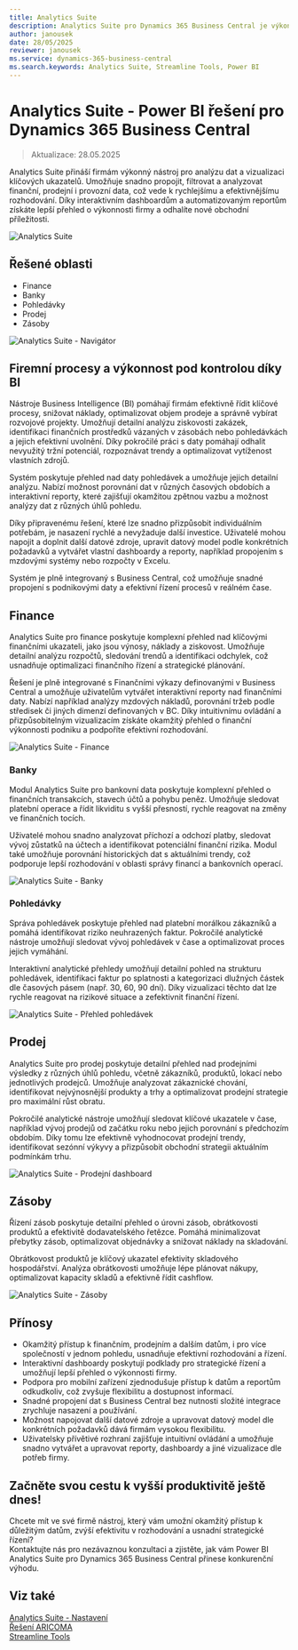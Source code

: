 ```yaml
---
title: Analytics Suite
description: Analytics Suite pro Dynamics 365 Business Central je výkonný nástroj pro analýzu a vizualizaci dat.
author: janousek
date: 28/05/2025
reviewer: janousek
ms.service: dynamics-365-business-central
ms.search.keywords: Analytics Suite, Streamline Tools, Power BI
---
```


# Analytics Suite - Power BI řešení pro Dynamics 365 Business Central

> Aktualizace: 28.05.2025

Analytics Suite přináší firmám výkonný nástroj pro analýzu dat a vizualizaci klíčových ukazatelů. Umožňuje snadno propojit, filtrovat a analyzovat finanční, prodejní i provozní data, což vede k rychlejšímu a efektivnějšímu rozhodování. Díky interaktivním dashboardům a automatizovaným reportům získáte lepší přehled o výkonnosti firmy a odhalíte nové obchodní příležitosti.

![Analytics Suite](media/analytics-suite-bc.png "Analytics Suite - Power BI řešení pro Dynamics 365 Business Central")

## Řešené oblasti

- Finance
- Banky
- Pohledávky
- Prodej
- Zásoby

![Analytics Suite - Navigátor](media/analytics-suite-navigator.png)

## Firemní procesy a výkonnost pod kontrolou díky BI

Nástroje Business Intelligence (BI) pomáhají firmám efektivně řídit klíčové procesy, snižovat náklady, optimalizovat objem prodeje a správně vybírat rozvojové projekty. Umožňují detailní analýzu ziskovosti zakázek, identifikaci finančních prostředků vázaných v zásobách nebo pohledávkách a jejich efektivní uvolnění. Díky pokročilé práci s daty pomáhají odhalit nevyužitý tržní potenciál, rozpoznávat trendy a optimalizovat vytíženost vlastních zdrojů.

Systém poskytuje přehled nad daty pohledávek a umožňuje jejich detailní analýzu. Nabízí možnost porovnání dat v různých časových obdobích a interaktivní reporty, které zajišťují okamžitou zpětnou vazbu a možnost analýzy dat z různých úhlů pohledu.

Díky připravenému řešení, které lze snadno přizpůsobit individuálním potřebám, je nasazení rychlé a nevyžaduje další investice. Uživatelé mohou napojit a doplnit další datové zdroje, upravit datový model podle konkrétních požadavků a vytvářet vlastní dashboardy a reporty, například propojením s mzdovými systémy nebo rozpočty v Excelu.

Systém je plně integrovaný s Business Central, což umožňuje snadné propojení s podnikovými daty a efektivní řízení procesů v reálném čase.

## Finance

Analytics Suite pro finance poskytuje komplexní přehled nad klíčovými finančními ukazateli, jako jsou výnosy, náklady a ziskovost. Umožňuje detailní analýzu rozpočtů, sledování trendů a identifikaci odchylek, což usnadňuje optimalizaci finančního řízení a strategické plánování.

Řešení je plně integrované s Finančními výkazy definovanými v Business Central a umožňuje uživatelům vytvářet interaktivní reporty nad finančními daty. Nabízí například analýzy mzdových nákladů, porovnání tržeb podle středisek či jiných dimenzí definovaných v BC. Díky intuitivnímu ovládání a přizpůsobitelným vizualizacím získáte okamžitý přehled o finanční výkonnosti podniku a podpoříte efektivní rozhodování.

![Analytics Suite - Finance](media/analytics-suite-fin-rep-1.png "Analytics Suite - Finance")  

### Banky

Modul Analytics Suite pro bankovní data poskytuje komplexní přehled o finančních transakcích, stavech účtů a pohybu peněz. Umožňuje sledovat platební operace a řídit likviditu s vyšší přesností, rychle reagovat na změny ve finančních tocích.

Uživatelé mohou snadno analyzovat příchozí a odchozí platby, sledovat vývoj zůstatků na účtech a identifikovat potenciální finanční rizika. Modul také umožňuje porovnání historických dat s aktuálními trendy, což podporuje lepší rozhodování v oblasti správy financí a bankovních operací.

![Analytics Suite - Banky](media/analytics-suite-bank-acc.png "Analytics Suite - Banky")  

### Pohledávky

Správa pohledávek poskytuje přehled nad platební morálkou zákazníků a pomáhá identifikovat riziko neuhrazených faktur. Pokročilé analytické nástroje umožňují sledovat vývoj pohledávek v čase a optimalizovat proces jejich vymáhání.

Interaktivní analytické přehledy umožňují detailní pohled na strukturu pohledávek, identifikaci faktur po splatnosti a kategorizaci dlužných částek dle časových pásem (např. 30, 60, 90 dní). Díky vizualizaci těchto dat lze rychle reagovat na rizikové situace a zefektivnit finanční řízení.

![Analytics Suite - Přehled pohledávek](media/analytics-suite-receivables-bal.png "Analytics Suite - Přehled pohledávek")

## Prodej

Analytics Suite pro prodej poskytuje detailní přehled nad prodejními výsledky z různých úhlů pohledu, včetně zákazníků, produktů, lokací nebo jednotlivých prodejců. Umožňuje analyzovat zákaznické chování, identifikovat nejvýnosnější produkty a trhy a optimalizovat prodejní strategie pro maximální růst obratu.

Pokročilé analytické nástroje umožňují sledovat klíčové ukazatele v čase, například vývoj prodejů od začátku roku nebo jejich porovnání s předchozím obdobím. Díky tomu lze efektivně vyhodnocovat prodejní trendy, identifikovat sezónní výkyvy a přizpůsobit obchodní strategii aktuálním podmínkám trhu.

![Analytics Suite - Prodejní dashboard](media/analytics-suite-sales-dashboard.png "Analytics Suite - Prodejní dashboard")

## Zásoby

Řízení zásob poskytuje detailní přehled o úrovni zásob, obrátkovosti produktů a efektivitě dodavatelského řetězce. Pomáhá minimalizovat přebytky zásob, optimalizovat objednávky a snižovat náklady na skladování.

Obrátkovost produktů je klíčový ukazatel efektivity skladového hospodářství. Analýza obrátkovosti umožňuje lépe plánovat nákupy, optimalizovat kapacity skladů a efektivně řídit cashflow.

![Analytics Suite - Zásoby](media/analytics-suite-inventory.png "Analytics Suite - Zásoby")

## Přínosy

- Okamžitý přístup k finančním, prodejním a dalším datům, i pro více společností v jednom pohledu, usnadňuje efektivní rozhodování a řízení.
- Interaktivní dashboardy poskytují podklady pro strategické řízení a umožňují lepší přehled o výkonnosti firmy.
- Podpora pro mobilní zařízení zjednodušuje přístup k datům a reportům odkudkoliv, což zvyšuje flexibilitu a dostupnost informací.
- Snadné propojení dat s Business Central bez nutnosti složité integrace zrychluje nasazení a používání.
- Možnost napojovat další datové zdroje a upravovat datový model dle konkrétních požadavků dává firmám vysokou flexibilitu.
- Uživatelsky přívětivé rozhraní zajišťuje intuitivní ovládání a umožňuje snadno vytvářet a upravovat reporty, dashboardy a jiné vizualizace dle potřeb firmy.

## Začněte svou cestu k vyšší produktivitě ještě dnes!

Chcete mít ve své firmě nástroj, který vám umožní okamžitý přístup k důležitým datům, zvýší efektivitu v rozhodování a usnadní strategické řízení?  
Kontaktujte nás pro nezávaznou konzultaci a zjistěte, jak vám Power BI Analytics Suite pro Dynamics 365 Business Central přinese konkurenční výhodu.

## Viz také
[Analytics Suite - Nastavení](analytics-suite-setup.md)  
[Řešení ARICOMA](../index.md)  
[Streamline Tools](streamlinetools.md)  
